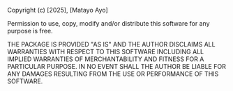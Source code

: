 Copyright (c) [2025], [Matayo Ayo]

Permission to use, copy, modify and/or distribute this software for any purpose is free.

THE PACKAGE IS PROVIDED "AS IS" AND THE AUTHOR DISCLAIMS ALL WARRANTIES WITH RESPECT TO THIS SOFTWARE INCLUDING ALL IMPLIED WARRANTIES OF MERCHANTABILITY AND FITNESS FOR A PARTICULAR PURPOSE. IN NO EVENT SHALL THE AUTHOR BE LIABLE FOR ANY DAMAGES RESULTING FROM THE USE OR PERFORMANCE OF THIS SOFTWARE.
